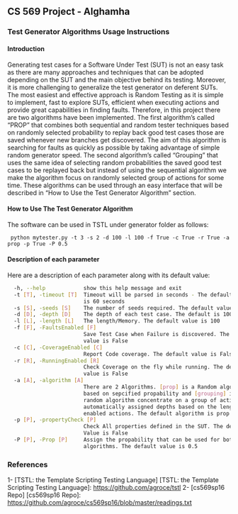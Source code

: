 

## CS 569 Project - Alghamha ##
### Test Generator Algorithms Usage Instructions ###


#### Introduction ####

Generating test cases for a Software Under Test (SUT) is not an easy task as there are many approaches and techniques that can be adopted depending on the SUT and the main objective behind its testing. Moreover, it is more challenging to generalize the test generator on deferent SUTs. The most easiest and effective approach is Random Testing as it is simple to implement, fast to explore SUTs, efficient when executing  actions and provide great capabilities in finding faults. Therefore, in this project there are two algorithms have been implemented. The first algorithm’s called “PROP” that combines both sequential and random tester techniques based on randomly selected probability to replay back good test cases those are saved whenever new branches get discovered. The aim of this algorithm is searching for faults as quickly as possible by taking advantage of simple random generator speed. The second algorithm’s called “Grouping” that uses the same idea of selecting random probabilities the saved good test cases to be replayed back but instead of using the sequential algorithm we make the algorithm focus on randomly selected group of actions for some time. These algorithms can be used through an easy interface that will be described in “How to Use the Test Generator Algorithm” section.

#### How to Use The Test Generator Algorithm ####

The software can be used in TSTL under generator folder as follows:

` python mytester.py -t 3 -s 2 -d 100 -l 100 -f True -c True -r True -a prop -p True -P 0.5`

#### Description of each parameter ####

Here are a description of each parameter along with its default value:

```bash
  -h, --help            show this help message and exit
  -t [T], -timeout [T]  Timeout will be parsed in seconds - The default value
                        is 60 seconds
  -s [S], -seeds [S]    The number of seeds required. The default value is 0
  -d [D], -depth [D]    The depth of each test case. The default is 100
  -l [L], -length [L]   The length/Memory. The default value is 100
  -f [F], -FaultsEnabled [F]
                        Save Test Case when Failure is discovered. The default
                        value is False
  -c [C], -CoverageEnabled [C]
                        Report Code coverage. The default value is False
  -r [R], -RunningEnabled [R]
                        Check Coverage on the fly while running. The default
                        value is False
  -a [A], -algorithm [A]
                        There are 2 Algorithms. [prop] is a Random algorithm
                        based on sepcified propability and [grouping] is
                        random algorithm concentrate on a group of actions for
                        automatically assigned depths based on the length of
                        enabled actions. The default algorithm is prop
  -p [P], -propertyCheck [P]
                        Check All properties defined in the SUT. The default
                        Value is False
  -P [P], -Prop [P]     Assign the propability that can be used for both
                        algorithms. The default value is 0.5

```


### References ###
 

1- [TSTL: the Template Scripting Testing Language]
[TSTL: the Template Scripting Testing Language]: https://github.com/agroce/tstl
2- [cs569sp16 Repo]
[cs569sp16 Repo]: https://github.com/agroce/cs569sp16/blob/master/readings.txt
